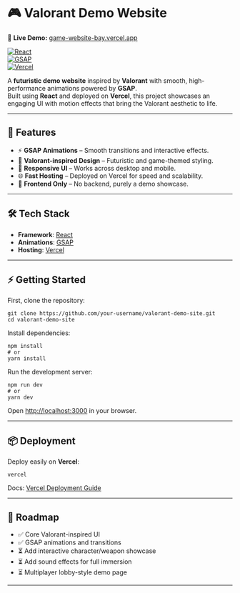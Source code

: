 # 🎮 Valorant Demo Website  


🔗 **Live Demo:** [game-website-bay.vercel.app](https://game-website-bay.vercel.app/) 

[![React](https://img.shields.io/badge/React-20232A?style=for-the-badge&logo=react&logoColor=61DAFB)](https://react.dev/)  
[![GSAP](https://img.shields.io/badge/GSAP-Animation-88CE02?style=for-the-badge&logo=greensock&logoColor=white)](https://greensock.com/gsap/)  
[![Vercel](https://img.shields.io/badge/Deployed%20on-Vercel-black?style=for-the-badge&logo=vercel&logoColor=white)](https://vercel.com/)  

A **futuristic demo website** inspired by **Valorant** with smooth, high-performance animations powered by **GSAP**.  
Built using **React** and deployed on **Vercel**, this project showcases an engaging UI with motion effects that bring the Valorant aesthetic to life.  

---

## 🚀 Features  

- ⚡ **GSAP Animations** – Smooth transitions and interactive effects.  
- 🎨 **Valorant-inspired Design** – Futuristic and game-themed styling.  
- 📱 **Responsive UI** – Works across desktop and mobile.  
- 🌐 **Fast Hosting** – Deployed on Vercel for speed and scalability.  
- 🧩 **Frontend Only** – No backend, purely a demo showcase.  

---

## 🛠️ Tech Stack  

- **Framework**: [React](https://react.dev/)  
- **Animations**: [GSAP](https://greensock.com/gsap/)  
- **Hosting**: [Vercel](https://vercel.com/)  

---

## ⚡ Getting Started  

First, clone the repository:  

```
git clone https://github.com/your-username/valorant-demo-site.git
cd valorant-demo-site
```

Install dependencies:  

```
npm install
# or
yarn install
```

Run the development server:  

```
npm run dev
# or
yarn dev
```

Open [http://localhost:3000](http://localhost:3000) in your browser.  

---

## 📦 Deployment  

Deploy easily on **Vercel**:  

```
vercel
```

Docs: [Vercel Deployment Guide](https://vercel.com/docs)  

---

## 📌 Roadmap  

- ✅ Core Valorant-inspired UI  
- ✅ GSAP animations and transitions  
- ⏳ Add interactive character/weapon showcase  
- ⏳ Add sound effects for full immersion  
- ⏳ Multiplayer lobby-style demo page  

---

